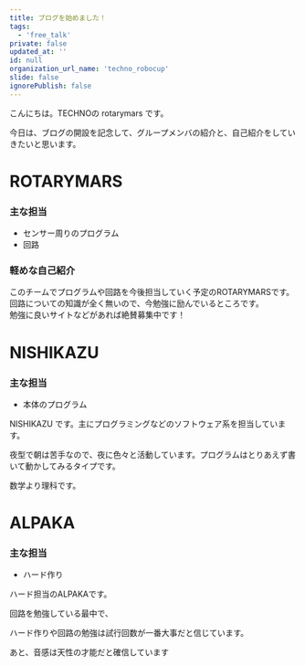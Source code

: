 ```yaml
---
title: ブログを始めました！
tags:
  - 'free_talk'
private: false
updated_at: ''
id: null
organization_url_name: 'techno_robocup'
slide: false
ignorePublish: false
---
```

こんにちは。TECHNOの rotarymars です。

今日は、ブログの開設を記念して、グループメンバの紹介と、自己紹介をしていきたいと思います。

# ROTARYMARS
### 主な担当
- センサー周りのプログラム
- 回路

### 軽めな自己紹介
このチームでプログラムや回路を今後担当していく予定のROTARYMARSです。<br>
回路についての知識が全く無いので、今勉強に励んでいるところです。<br>
勉強に良いサイトなどがあれば絶賛募集中です！

# NISHIKAZU
### 主な担当
- 本体のプログラム

NISHIKAZU です。主にプログラミングなどのソフトウェア系を担当しています。

夜型で朝は苦手なので、夜に色々と活動しています。プログラムはとりあえず書いて動かしてみるタイプです。

数学より理科です。

# ALPAKA

### 主な担当
- ハード作り

ハード担当のALPAKAです。

回路を勉強している最中で、

ハード作りや回路の勉強は試行回数が一番大事だと信じています。

あと、音感は天性の才能だと確信しています
